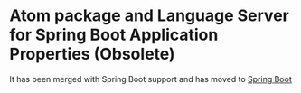 # Atom package and Language Server for Spring Boot Application Properties __(Obsolete)__

It has been merged with Spring Boot support and has moved to [Spring Boot](https://github.com/spring-projects/atom-spring-boot)
